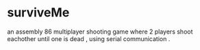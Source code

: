 # surviveMe
an assembly 86 multiplayer shooting game where 2 players shoot eachother until one is dead , using serial communication . 
